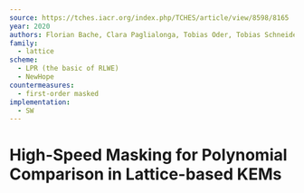 ```yaml
---
source: https://tches.iacr.org/index.php/TCHES/article/view/8598/8165
year: 2020
authors: Florian Bache, Clara Paglialonga, Tobias Oder, Tobias Schneider, Tim Güneysu
family:
  - lattice
scheme:
  - LPR (the basic of RLWE)
  - NewHope
countermeasures:
  - first-order masked
implementation:
  - SW
---
```

# High-Speed Masking for Polynomial Comparison in Lattice-based KEMs